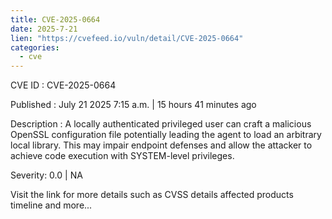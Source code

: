 ```yaml
--- 
title: CVE-2025-0664
date: 2025-7-21
lien: "https://cvefeed.io/vuln/detail/CVE-2025-0664"
categories:
  - cve
---
```


CVE ID : CVE-2025-0664

Published :  July 21
2025
7:15 a.m. | 15 hours
41 minutes ago

Description : A locally authenticated
privileged user can craft a malicious OpenSSL configuration file
potentially leading the agent to load an arbitrary local library. This may impair endpoint defenses and allow the attacker to achieve code execution with SYSTEM-level privileges.

Severity: 0.0 | NA

Visit the link for more details
such as CVSS details
affected products
timeline
and more...
